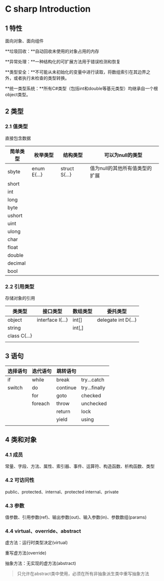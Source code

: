 # C sharp Introduction

## 1 特性

面向对象、面向组件

**垃圾回收：**自动回收未使用的对象占用的内存

**异常处理：**一种结构化的可扩展方法用于错误检测和恢复

**类型安全：**不可能从未初始化的变量中进行读取，将数组索引在其边界之外，或者执行未检查的类型转换。



**统一类型系统：**所有C#类型（包括int和double等基元类型）均继承自一个根object类型。



## 2 类型

### 2.1 值类型

直接包含数据

| 简单类型 | 枚举类型    | 结构类型      | 可以为null的类型               |
| -------- | ----------- | ------------- | ------------------------------ |
| sbyte    | enum E{...} | struct S{...} | 值为null的其他所有值类型的扩展 |
| short    |             |               |                                |
| int      |             |               |                                |
| long     |             |               |                                |
| byte     |             |               |                                |
| ushort   |             |               |                                |
| uint     |             |               |                                |
| ulong    |             |               |                                |
| char     |             |               |                                |
| float    |             |               |                                |
| double   |             |               |                                |
| decimal  |             |               |                                |
| bool     |             |               |                                |



### 2.2 引用类型

存储对象的引用

| 类类型       | 接口类型         | 数组类型 | 委托类型            |
| ------------ | ---------------- | -------- | ------------------- |
| object       | interface I{...} | int[]    | delegate int D(...) |
| string       |                  | int[,]   |                     |
| class C{...} |                  |          |                     |
|              |                  |          |                     |

## 3 语句

| 选择语句 | 迭代语句 | 跳转语句 |               |
| -------- | -------- | -------- | ------------- |
| if       | while    | break    | try...catch   |
| switch   | do       | continue | try...finally |
|          | for      | goto     | checked       |
|          | foreach  | throw    | unchecked     |
|          |          | return   | lock          |
|          |          | yield    | using         |
|          |          |          |               |

## 4 类和对象

### 4.1 成员

常量、字段、方法、属性、索引器、事件、运算符、构造函数、析构函数、类型

### 4.2 可访问性

public、protected、internal、protected internal、private

### 4.3 参数

值参数、引用参数(ref)、输出参数(out)、输入参数(in)、参数数组(params)

### 4.4 virtual、override、abstract

虚方法：运行时类型决定(virtual)

重写虚方法(override)

抽象方法：无实现的虚方法(abstract)

> 只允许在abstract类中使用，必须在所有非抽象派生类中重写抽象方法

